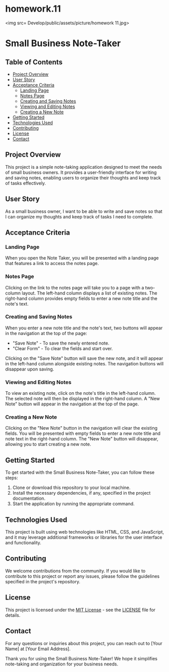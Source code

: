 # homework.11

<img src= Develop/public/assets/picture/homework 11.jpg>


# Small Business Note-Taker

## Table of Contents
- [Project Overview](#project-overview)
- [User Story](#user-story)
- [Acceptance Criteria](#acceptance-criteria)
  - [Landing Page](#landing-page)
  - [Notes Page](#notes-page)
  - [Creating and Saving Notes](#creating-and-saving-notes)
  - [Viewing and Editing Notes](#viewing-and-editing-notes)
  - [Creating a New Note](#creating-a-new-note)
- [Getting Started](#getting-started)
- [Technologies Used](#technologies-used)
- [Contributing](#contributing)
- [License](#license)
- [Contact](#contact)

## Project Overview

This project is a simple note-taking application designed to meet the needs of small business owners. It provides a user-friendly interface for writing and saving notes, enabling users to organize their thoughts and keep track of tasks effectively.

## User Story

As a small business owner, I want to be able to write and save notes so that I can organize my thoughts and keep track of tasks I need to complete.

## Acceptance Criteria

### Landing Page

When you open the Note Taker, you will be presented with a landing page that features a link to access the notes page.

### Notes Page

Clicking on the link to the notes page will take you to a page with a two-column layout.
The left-hand column displays a list of existing notes.
The right-hand column provides empty fields to enter a new note title and the note's text.

### Creating and Saving Notes

When you enter a new note title and the note's text, two buttons will appear in the navigation at the top of the page:
- "Save Note" - To save the newly entered note.
- "Clear Form" - To clear the fields and start over.

Clicking on the "Save Note" button will save the new note, and it will appear in the left-hand column alongside existing notes. The navigation buttons will disappear upon saving.

### Viewing and Editing Notes

To view an existing note, click on the note's title in the left-hand column.
The selected note will then be displayed in the right-hand column.
A "New Note" button will appear in the navigation at the top of the page.

### Creating a New Note

Clicking on the "New Note" button in the navigation will clear the existing fields.
You will be presented with empty fields to enter a new note title and note text in the right-hand column.
The "New Note" button will disappear, allowing you to start creating a new note.

## Getting Started

To get started with the Small Business Note-Taker, you can follow these steps:

1. Clone or download this repository to your local machine.
2. Install the necessary dependencies, if any, specified in the project documentation.
3. Start the application by running the appropriate command.

## Technologies Used

This project is built using web technologies like HTML, CSS, and JavaScript, and it may leverage additional frameworks or libraries for the user interface and functionality.

## Contributing

We welcome contributions from the community. If you would like to contribute to this project or report any issues, please follow the guidelines specified in the project's repository.

## License

This project is licensed under the [MIT License](LICENSE) - see the [LICENSE](LICENSE) file for details.

## Contact

For any questions or inquiries about this project, you can reach out to [Your Name] at [Your Email Address].

Thank you for using the Small Business Note-Taker! We hope it simplifies note-taking and organization for your business needs.



